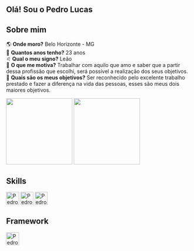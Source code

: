 
## Olá! Sou o Pedro Lucas

## Sobre mim
:earth_americas: <b>Onde moro?</b> Belo Horizonte - MG <br>
:birthday: <b>Quantos anos tenho?</b> 23 anos <br>
:leo:	<b>Qual o meu signo?</b> Leão <br>
:blue_book:	<b>O que me motiva?</b> Trabalhar com aquilo que amo e saber que a partir dessa profissão que escolhi, será possível a realização dos seus objetivos. <br>
:beginner: <b>Quais são os meus objetivos?</b> Ser reconhecido pelo excelente trabalho prestado e fazer a diferença na vida das pessoas, esses são meus dois maiores objetivos.

<div>
  <img height="180em" src="https://github-readme-stats.vercel.app/api?username=pedrooLska&show_icons=true&theme=tokyonight&include_all_commits=true&count_private=true"/>
  <img height="180em" src="https://github-readme-stats.vercel.app/api/top-langs/?username=pedrooLska&layout=compact&langs_count=7&theme=tokyonight"/>
</div>

## Skills
<div>
  <img alt="Pedro-CSS" height="35" src="https://user-images.githubusercontent.com/45328215/129425392-48f02279-c600-4a3b-911e-97503accf652.png"/>
  <img alt="Pedro-HTML" height="35" src="https://user-images.githubusercontent.com/45328215/129425390-9903bb3a-4bfd-4c8a-acb1-388bf74c092b.png"/>
  <img alt="Pedro-JS" height="35" src="https://user-images.githubusercontent.com/45328215/129425393-693c1790-98ac-4871-a280-f98371eb42b7.png"/>
</div>

## Framework

<div>
  <img alt="Pedro-VUE" height="35" src="https://user-images.githubusercontent.com/45328215/129425395-14f4e43d-03d7-4a64-be6a-2c83018f2bff.png"/>
</div>
